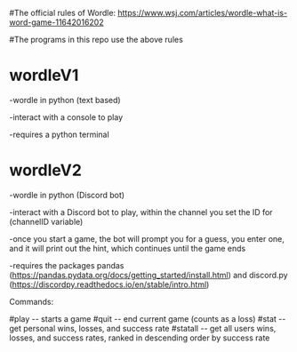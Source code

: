 #The official rules of Wordle: https://www.wsj.com/articles/wordle-what-is-word-game-11642016202

#The programs in this repo use the above rules

# wordleV1

-wordle in python (text based)

-interact with a console to play

-requires a python terminal

# wordleV2

-wordle in python (Discord bot)

-interact with a Discord bot to play, within the channel you set the ID for (channelID variable)

-once you start a game, the bot will prompt you for a guess, you enter one, and it will print out the hint, which continues until the game ends

-requires the packages pandas (https://pandas.pydata.org/docs/getting_started/install.html) and discord.py (https://discordpy.readthedocs.io/en/stable/intro.html)

Commands:

#play -- starts a game
#quit -- end current game (counts as a loss)
#stat -- get personal wins, losses, and success rate 
#statall -- get all users wins, losses, and success rates, ranked in descending order by success rate
